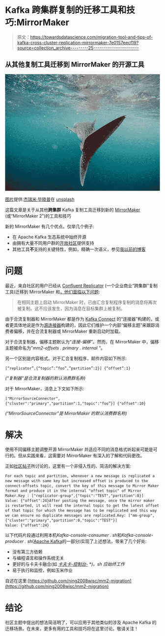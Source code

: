 # Kafka 跨集群复制的迁移工具和技巧:MirrorMaker

> 原文：<https://towardsdatascience.com/migration-tool-and-tips-of-kafka-cross-cluster-replication-mirrormaker-7e0157eecf19?source=collection_archive---------25----------------------->

## 从其他复制工具迁移到 MirrorMaker 的开源工具

![](img/a950fd0b656381c1fd7abbc9d664f430.png)

[图片](https://unsplash.com/photos/fnkrDm7kL8g)提供:[杰瑞米·毕晓普](https://unsplash.com/@jeremybishop)在 [unsplash](https://unsplash.com/)

这篇文章是关于从其他**跨集群** Kafka 复制工具迁移到新的 [MirrorMaker](https://github.com/apache/kafka/tree/trunk/connect/mirror) (或“MirrorMaker 2”)的工具和技巧

新的 MirrorMaker 有几个优点。仅举几个例子:

*   在 Apache Kafka 生态系统中始终开源
*   由拥有大量不同用户群的[开放社区](https://lists.apache.org/list.html?users@kafka.apache.org)提供支持
*   其他工具**不**支持的关键特性，例如，精确一次语义，参见[我以前的博客](https://ning-zhang.medium.com/exactly-once-semantics-across-multiple-kafka-clusters-is-possible-9560b08a7dc6)

# 问题

最近，来自社区的用户已经从 [Confluent Replicator](https://docs.confluent.io/5.5.0/connect/kafka-connect-replicator/index.html) (一个企业商业“跨集群”复制工具)迁移到 MirrorMaker 和[，他们面临以下问题](https://lists.apache.org/thread.html/r928922036031df0db11a873ac076dae071a57a7f638bcb5911d34580%40%3Cusers.kafka.apache.org%3E):

> 在相同主题上启动 MirrorMaker 时，已由汇合复制程序复制的消息将再次被复制。这不应该发生，因为消息在目标集群上被复制。

由于合流复制器和 MirrorMaker 都是作为 [Kafka Connect](https://kafka.apache.org/documentation/#connect) 的“连接器”构建的，或者更具体地说是作为[源连接器](https://github.com/apache/kafka/tree/trunk/connect/api/src/main/java/org/apache/kafka/connect/source)构建的，因此它们维护一个内部“偏移主题”来跟踪消费者偏移，并在合流复制器或 MirrorMaker 重新启动时加载。

对于合流复制器，偏移主题默认为“*连接-偏移”*。然而，在 MirrorMaker 中，偏移主题被命名为"*mm2-offsets . primary . internal "*。

另一个区别是内容格式。对于汇合复制程序，邮件内容如下所示:

```
[“replicator”,{“topic”:”foo”,”partition”:2}] {“offset”:1}
```

*(“复制器”是合流复制器的默认消费群名称)*

对于 MirrorMaker，消息上下文如下所示:

```
["MirrorSourceConnector",{"cluster":"primary","partition":1,"topic":"foo”}] {"offset":10}
```

*(“MirrorSourceConnector”是 MirrorMaker 的默认消费群名称)*

# 解决

使用不同偏移主题调整开源 MirrorMaker 并适应不同的消息格式听起来可能是可行的。但从实践来看，这需要对 MirrorMaker 有深入的了解和代码更改。

正如[社区帖子](https://lists.apache.org/thread.html/r928922036031df0db11a873ac076dae071a57a7f638bcb5911d34580%40%3Cusers.kafka.apache.org%3E)所讨论的，这里有一个非侵入性的、简洁的解决方案:

```
For each topic and partition, whenever a new message is replicated a new message with same key but increased offset is produced to the connect-offsets topic, convert the key of this message to Mirror Maker format and produce it in the internal "offset topic" of Mirror Maker.Key : ["replicator-group",{"topic":"TEST","partition":0}]
Value: {"offset":24}After posting the message, once the mirror maker is restarted, it will read the internal topic to get the latest offset of that topic for which the message has to be replicated and this way we can ensure no duplicate messages are replicated.Key: ["mm-group",{"cluster":"primary","partition":0,"topic":"TEST"}]
Value: {"offset":24}
```

以下代码片段通过利用本机*Kafka-console-consumer . sh*和*Kafka-console-producer . sh*([Apache Kafka](https://github.com/apache/kafka/tree/trunk/bin)的一部分)实现了上述想法，带来了几个好处:

*   没有第三方依赖
*   与编程语言和操作系统无关
*   更好的与卡夫卡融合(如 [*卡夫卡-控制台-*](https://github.com/apache/kafka/tree/trunk/bin) **)。sh 应始终工作*
*   易于执行和监控，例如玉米作业

自述在这里:[https://github.com/ning2008wisc/mm2-migration](https://github.com/ning2008wisc/mm2-migration)

# 结论

社区主题中提出的想法简洁明了，可以应用于其他类似的涉及 Apache Kafka 的迁移场景。在未来，更多有用的工具和技巧将在这里讨论。敬请关注！